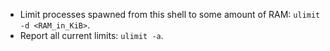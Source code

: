 
- Limit processes spawned from this shell to some amount of RAM: `ulimit -d <RAM_in_KiB>`.
- Report all current limits: `ulimit -a`.
